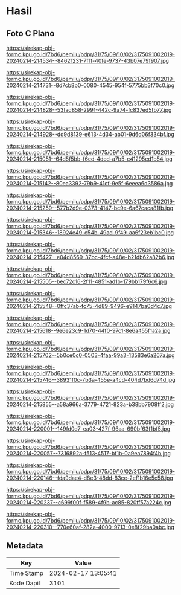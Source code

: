 # Hasil

## Foto C Plano

https://sirekap-obj-formc.kpu.go.id/7bd6/pemilu/pdpr/31/75/09/10/02/3175091002019-20240214-214534--84621231-7f1f-40fe-9737-43b07e79f907.jpg

https://sirekap-obj-formc.kpu.go.id/7bd6/pemilu/pdpr/31/75/09/10/02/3175091002019-20240214-214731--8d7cb8b0-0080-4545-954f-5775bb3f70c0.jpg

https://sirekap-obj-formc.kpu.go.id/7bd6/pemilu/pdpr/31/75/09/10/02/3175091002019-20240214-214828--53fad858-2991-442c-9a74-fc837ed5fb77.jpg

https://sirekap-obj-formc.kpu.go.id/7bd6/pemilu/pdpr/31/75/09/10/02/3175091002019-20240214-214928--dd9d8139-e613-4d34-ab01-9d6d06f334bf.jpg

https://sirekap-obj-formc.kpu.go.id/7bd6/pemilu/pdpr/31/75/09/10/02/3175091002019-20240214-215051--64d5f5bb-f6ed-4ded-a7b5-c41295ed1b54.jpg

https://sirekap-obj-formc.kpu.go.id/7bd6/pemilu/pdpr/31/75/09/10/02/3175091002019-20240214-215142--80ea3392-79b9-41cf-9e5f-6eeea6d3586a.jpg

https://sirekap-obj-formc.kpu.go.id/7bd6/pemilu/pdpr/31/75/09/10/02/3175091002019-20240214-215259--577b2d9e-0373-4147-bc9e-6a67caca81fb.jpg

https://sirekap-obj-formc.kpu.go.id/7bd6/pemilu/pdpr/31/75/09/10/02/3175091002019-20240214-215346--18924e49-c54b-49ad-9f49-aa6f23eb1bc0.jpg

https://sirekap-obj-formc.kpu.go.id/7bd6/pemilu/pdpr/31/75/09/10/02/3175091002019-20240214-215427--e04d8569-37bc-4fcf-a48e-b21db62a82b6.jpg

https://sirekap-obj-formc.kpu.go.id/7bd6/pemilu/pdpr/31/75/09/10/02/3175091002019-20240214-215505--bec72c16-2f11-4851-ad1b-179bb179f6c6.jpg

https://sirekap-obj-formc.kpu.go.id/7bd6/pemilu/pdpr/31/75/09/10/02/3175091002019-20240214-215548--0ffc37ab-fc75-4d89-9496-e9147ba0d4c7.jpg

https://sirekap-obj-formc.kpu.go.id/7bd6/pemilu/pdpr/31/75/09/10/02/3175091002019-20240214-215618--9e6e23c9-1d70-44f0-97c1-8e6a455f1a2a.jpg

https://sirekap-obj-formc.kpu.go.id/7bd6/pemilu/pdpr/31/75/09/10/02/3175091002019-20240214-215702--5b0ce0c0-0503-4faa-99a3-13583e6a267a.jpg

https://sirekap-obj-formc.kpu.go.id/7bd6/pemilu/pdpr/31/75/09/10/02/3175091002019-20240214-215746--38931f0c-7b3a-455e-a4cd-404d7bd6d74d.jpg

https://sirekap-obj-formc.kpu.go.id/7bd6/pemilu/pdpr/31/75/09/10/02/3175091002019-20240214-215855--a58a966a-3779-4721-823a-b38bb7908ff2.jpg

https://sirekap-obj-formc.kpu.go.id/7bd6/pemilu/pdpr/31/75/09/10/02/3175091002019-20240214-220001--149fd0d7-ea03-427f-96aa-690bf63f1bf5.jpg

https://sirekap-obj-formc.kpu.go.id/7bd6/pemilu/pdpr/31/75/09/10/02/3175091002019-20240214-220057--7316892a-f513-4517-bf1b-0a9ea7894f4b.jpg

https://sirekap-obj-formc.kpu.go.id/7bd6/pemilu/pdpr/31/75/09/10/02/3175091002019-20240214-220146--fda9dae4-d8e3-48dd-83ce-2ef1b16e5c58.jpg

https://sirekap-obj-formc.kpu.go.id/7bd6/pemilu/pdpr/31/75/09/10/02/3175091002019-20240214-220237--c699f00f-f589-4f9b-ac85-820ff57a224c.jpg

https://sirekap-obj-formc.kpu.go.id/7bd6/pemilu/pdpr/31/75/09/10/02/3175091002019-20240214-220310--770e60af-282a-4000-9713-0e8f29ba0abc.jpg


## Metadata

| Key        | Value               |
| ---------- | ------------------- |
| Time Stamp | 2024-02-17 13:05:41 |
| Kode Dapil | 3101                |



